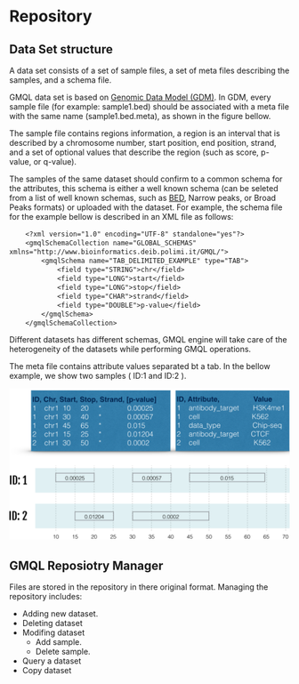 # Repository
## Data Set structure
A data set consists of a set of sample files, a set of meta files describing the samples, and a schema file.

GMQL data set is based on [Genomic Data Model (GDM)](http://www.sciencedirect.com/science/article/pii/S1046202316303012). In GDM, every sample file (for example: sample1.bed) should be associated with a meta file with the same name (sample1.bed.meta), as shown in the figure bellow. 

The sample file contains regions information, a region is an interval that is described by a chromosome number, start position, end position, strand, and a set of optional values that describe the region (such as score, p-value, or q-value). 

The samples of the same dataset should confirm to a common schema for the attributes, this schema is either a well known schema (can be seleted from a list of well known schemas, such as [BED](https://genome.ucsc.edu/FAQ/FAQformat#format1), Narrow peaks, or Broad Peaks formats) or uploaded with the dataset. For example, the schema file for the example bellow is described in an XML file as follows:

```
	<?xml version="1.0" encoding="UTF-8" standalone="yes"?>
	<gmqlSchemaCollection name="GLOBAL_SCHEMAS" xmlns="http://www.bioinformatics.deib.polimi.it/GMQL/">
		<gmqlSchema name="TAB_DELIMITED_EXAMPLE" type="TAB">
			<field type="STRING">chr</field>
			<field type="LONG">start</field>
			<field type="LONG">stop</field>
			<field type="CHAR">strand</field>
			<field type="DOUBLE">p-value</field>
		</gmqlSchema>
	</gmqlSchemaCollection>
```

Different datasets has different schemas, GMQL engine will take care of the heterogeneity of the datasets while performing GMQL operations.

The meta file contains attribute values separated bt a tab. In the bellow example, we show two samples ( ID:1 and  ID:2 ). 

![GDM](GDM.png)

## GMQL Reposiotry Manager
Files are stored in the repository in there original format. Managing the repository includes: 
* Adding new dataset.
* Deleting dataset
* Modifing dataset
  * Add sample.
  * Delete sample.
* Query a dataset
* Copy dataset
